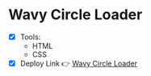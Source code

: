 # Wavy Circle Loader
  - [x] Tools:
    - HTML
    - CSS
  - [x] Deploy Link 👉 [Wavy Circle Loader](https://bekcodingaddict.github.io/CSS-Animations/WavyCircleLoader/)
